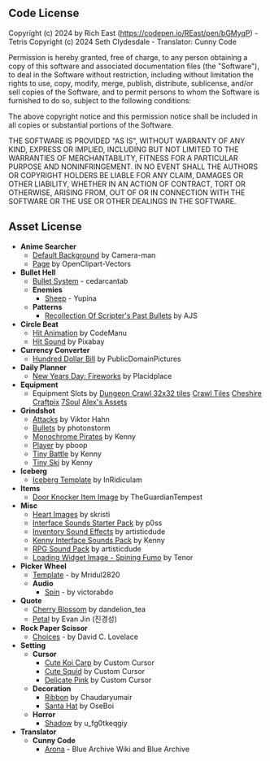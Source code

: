 ## **Code License**
Copyright (c) 2024 by Rich East (https://codepen.io/REast/pen/bGMyqP) - Tetris
Copyright (c) 2024 Seth Clydesdale - Translator: Cunny Code

Permission is hereby granted, free of charge, to any person obtaining a copy of this software and associated documentation files (the "Software"), to deal in the Software without restriction, including without limitation the rights to use, copy, modify, merge, publish, distribute, sublicense, and/or sell copies of the Software, and to permit persons to whom the Software is furnished to do so, subject to the following conditions:

The above copyright notice and this permission notice shall be included in all copies or substantial portions of the Software.

THE SOFTWARE IS PROVIDED "AS IS", WITHOUT WARRANTY OF ANY KIND, EXPRESS OR IMPLIED, INCLUDING BUT NOT LIMITED TO THE WARRANTIES OF MERCHANTABILITY, FITNESS FOR A PARTICULAR PURPOSE AND NONINFRINGEMENT. IN NO EVENT SHALL THE AUTHORS OR COPYRIGHT HOLDERS BE LIABLE FOR ANY CLAIM, DAMAGES OR OTHER LIABILITY, WHETHER IN AN ACTION OF CONTRACT, TORT OR OTHERWISE, ARISING FROM, OUT OF OR IN CONNECTION WITH THE SOFTWARE OR THE USE OR OTHER DEALINGS IN THE SOFTWARE.


## **Asset License**
- **Anime Searcher**
    - [Default Background](https://pixabay.com/photos/poppies-flowers-field-red-poppies-6982527/) by Camera-man
    - [Page](https://pixabay.com/vectors/file-generic-icon-icons-matt-1294459/) by OpenClipart-Vectors
- **Bullet Hell**
    - [Bullet System](https://codepen.io/cedarcantab/pen/ZEXpMLo) - cedarcantab
    - **Enemies**
        - [Sheep](https://x.com/Yupina_Ch) - Yupina
    - **Patterns**
        - [Recollection Of Scripter's Past Bullets](https://www.bulletforge.org/u/ajs/p/recollection-of-scripters-past) by AJS
- **Circle Beat**
    - [Hit Animation](https://opengameart.org/content/pixel-fx-pack) by CodeManu
    - [Hit Sound](https://pixabay.com/sound-effects/clap-10-36723/) by Pixabay
- **Currency Converter**
    - [Hundred Dollar Bill](https://pixabay.com/illustrations/one-hundred-dollar-bill-money-163442/) by PublicDomainPictures
- **Daily Planner**
    - [New Years Day: Fireworks](https://pixabay.com/gifs/fireworks-celebration-pyrotechnics-9582/) by Placidplace
- **Equipment**
    - Equipment Slots by [Dungeon Crawl 32x32 tiles](https://opengameart.org/content/dungeon-crawl-32x32-tiles) [Crawl Tiles](http://code.google.com/p/crawl-tiles/) [Cheshire](https://jeevo.itch.io/dungeoneering-eq-icon-pack) [Craftpix](https://craftpix.net/freebies/free-belt-rpg-pixel-art-icons/) [7Soul](https://opengameart.org/content/98-pixel-art-rpg-icons) [Alex's Assets](https://alexs-assets.itch.io/16x16-rpg-item-pack)
- **Grindshot**
    - [Attacks](https://opengameart.org/content/pixelated-attackhit-animations) by Viktor Hahn
    - [Bullets](https://github.com/phaserjs/phaser-ce-coding-tips/tree/master) by photonstorm
    - [Monochrome Pirates](https://opengameart.org/content/monochrome-pirates) by Kenny
    - [Player](https://opengameart.org/content/blue-grass) by pboop
    - [Tiny Battle](https://opengameart.org/content/tiny-battle) by Kenny
    - [Tiny Ski](https://opengameart.org/content/tiny-ski) by Kenny
- **Iceberg**
    - [Iceberg Template](https://www.reddit.com/r/IcebergCharts/comments/nlw92j/i_made_an_iceberg_template_that_just_keeps_on) by InRidiculam
- **Items**
    - [Door Knocker Item Image](https://www.deviantart.com/theguardiantempest/art/Doorknocker-Custom-371217359) by TheGuardianTempest
- **Misc**
    - [Heart Images](https://opengameart.org/content/2d-heart-2-animations) by skristi
    - [Interface Sounds Starter Pack](https://opengameart.org/content/interface-sounds-starter-pack) by p0ss
    - [Inventory Sound Effects](https://opengameart.org/content/inventory-sound-effects) by artisticdude
    - [Kenny Interface Sounds Pack](https://www.kenney.nl/assets/interface-sounds) by Kenny
    - [RPG Sound Pack](https://opengameart.org/content/rpg-sound-pack) by artisticdude
    - [Loading Widget Image - Spining Fumo](https://tenor.com/view/touhou-fumo-reimu-hakurei-raymoo-spin-gif-18089589) by Tenor
- **Picker Wheel**
    - [Template](https://github.com/Mridul2820/wheel-number-picker/tree/master) - by Mridul2820
    - **Audio**
        - [Spin](https://pixabay.com/sound-effects/spin-232536/) - by victorabdo
- **Quote**
    - [Cherry Blossom](https://pixabay.com/vectors/cherry-blossom-tree-spring-flowers-7081566/) by dandelion_tea
    - [Petal](https://codepen.io/rudtjd2548/pen/qBpVzxP) by Evan Jin (진경성)
- **Rock Paper Scissor**
    - [Choices](https://www.umop.com/rps101.htm) - by David C. Lovelace
- **Setting**
    - **Cursor**
        - [Cute Koi Carp](https://custom-cursor.com/en/collection/cute-cursors/cute-koi-carp) by Custom Cursor
        - [Cute Squid](https://custom-cursor.com/en/collection/kawaii/cute-squid) by Custom Cursor
        - [Delicate Pink](https://custom-cursor.com/en/collection/color/delicate-pink) by Custom Cursor
    - **Decoration**
        - [Ribbon](https://pixabay.com/illustrations/bow-ribbon-flat-ribbon-bow-8952489/) by Chaudaryumair
        - [Santa Hat](https://pixabay.com/vectors/santa-hat-christmas-red-clipart-7602300/) by OseBoi
    - **Horror**
        - [Shadow](https://pixabay.com/vectors/boy-cartoon-fashion-chibi-kawaii-8515729/) by u_fg0tkeqgiy
- **Translator**
    - **Cunny Code**
        - [Arona](https://bluearchive.fandom.com/wiki/Arona/Gallery) - Blue Archive Wiki and Blue Archive